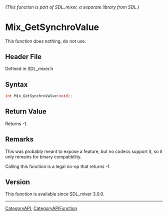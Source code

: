 ###### (This function is part of SDL_mixer, a separate library from SDL.)
# Mix_GetSynchroValue

This function does nothing, do not use.

## Header File

Defined in SDL_mixer.h

## Syntax

```c
int Mix_GetSynchroValue(void);

```

## Return Value

Returns -1.

## Remarks

This was probably meant to expose a feature, but no codecs support it, so
it only remains for binary compatibility.

Calling this function is a legal no-op that returns -1.

## Version

This function is available since SDL_mixer 3.0.0.

----
[CategoryAPI](CategoryAPI), [CategoryAPIFunction](CategoryAPIFunction)

